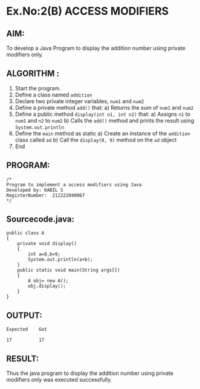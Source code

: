 # Ex.No:2(B) ACCESS MODIFIERS

## AIM:
To develop a Java Program to display the addition number using private modifiers only.

## ALGORITHM :
1.	Start the program.
2.	Define a class named `addition`
3.	Declare two private integer variables, `num1` and `num2`
4.	Define a private method `add()` that:
a)	Returns the sum of `num1` and `num2`
5.	Define a public method `display(int n1, int n2)` that:
a)	Assigns `n1` to `num1` and `n2` to `num2`
b)	Calls the `add()` method and prints the result using `System.out.println`
6.	Define the `main` method as static
a)	Create an instance of the `addition` class called `ad`
b)	Call the `display(8, 9)` method on the `ad` object
7.	End






## PROGRAM:
 ```
/*
Program to implement a access modifiers using Java
Developed by: KABIL S
RegisterNumber:  212222040067
*/
```

## Sourcecode.java:

```
public class A
{ 
    private void display() 
    { 
        int a=8,b=9;
        System.out.println(a+b); 
    }
    public static void main(String args[])
    {
        A obj= new A();
        obj.display();
    }
}

```






## OUTPUT:

```
Expected    Got 

17          17
```

## RESULT:
Thus the java program to display the addition number using private modifiers only was executed successfully.


